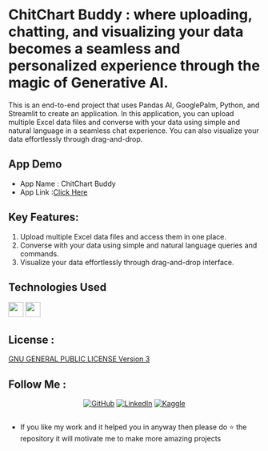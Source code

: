 # ChitChart Buddy : where uploading, chatting, and visualizing your data becomes a seamless and personalized experience through the magic of Generative AI.

This is an end-to-end project that uses Pandas AI, GooglePalm, Python, and Streamlit to create an application. In this application, you can upload multiple Excel data files and converse with your data using simple and natural language in a seamless chat experience. You can also visualize your data effortlessly through drag-and-drop.

## App Demo
* App Name : ChitChart Buddy
* App Link :[Click Here](https://chitchartbuddy.streamlit.app/)

## Key Features: 
1.	Upload multiple Excel data files and access them in one place. 
2.	Converse with your data using simple and natural language queries and commands. 
3.	Visualize your data effortlessly through drag-and-drop interface. 

## Technologies Used
<code><img height="30" src="https://github.com/AdritPal08/Gemify-LLM-APP/blob/main/readme_resources/Google-Gemini.png"></code>
<code><img height="30" src="https://github.com/AdritPal08/Gemify-LLM-APP/blob/main/readme_resources/Streamlit.png"></code>

## License :
[GNU GENERAL PUBLIC LICENSE Version 3](LICENSE)

## Follow Me :
<div align="center">
    <a href="https://github.com/AdritPal08" target="_blank"><img src="https://img.shields.io/badge/-GitHub-black?style=flat-square&logo=github&colorB=555" alt="GitHub"></a>
    <a href="https://www.linkedin.com/in/adritpal/" target="_blank"><img src="https://img.shields.io/badge/-LinkedIn-blue?style=flat-square&logo=linkedin&logoColor=white&colorB=0077B5" alt="LinkedIn"></a>
    <a href="https://www.kaggle.com/adritpal08/" target="_blank"><img src="https://img.shields.io/badge/-Kaggle-teal?style=flat-square&logo=kaggle&logoColor=white&link=https://www.kaggle.com/adritpal08/" alt="Kaggle"></a>
</div>


## 
- If you like my work and it helped you in anyway then please do ⭐ the repository it will motivate me to make more amazing projects
